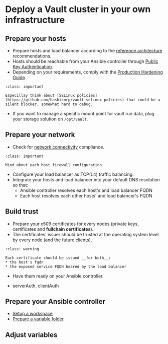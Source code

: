 # Deploy a Vault cluster in your own infrastructure


## Prepare your hosts

* Prepare hosts and load balancer according to the [reference architecture](https://developer.hashicorp.com/vault/tutorials/day-one-raft/raft-reference-architecture#recommended-architecture) recommendations.
* Hosts should be reachable from your Ansible controller through [Public Key Authentication](https://www.ssh.com/academy/ssh/public-key-authentication).
* Depending on your requirements, comply with the [Production Hardening Guide](https://developer.hashicorp.com/vault/tutorials/operations/production-hardening).

```{admonition} End-to-end connectivity
:class: important

Especillay think about [SELinux policies](https://github.com/hashicorp/vault-selinux-policies) that could be a silent blocker, somewhat hard to debug.
```





* If you want to manage a specific mount point for vault run data, plug your storage solution on `/opt/vault`.


## Prepare your network

* Check for [network connectivity](https://developer.hashicorp.com/vault/tutorials/day-one-raft/raft-reference-architecture#network-connectivity) compliance.

```{admonition} End-to-end connectivity
:class: important

Mind about each host firewall configuration.
```

* Configure your load balancer as TCP(L4) traffic balancing.
* Integrate your hosts and load balancer into your default DNS resolution so that:
    * Ansible controller resolves each host's and load balancer FQDN
    * Each host resolves each other hosts' and load balancer's FQDN


## Build trust

* Prepare your x509 certificates for every nodes (private keys, certificates and __fullchain certificates__).
* The certificates' issuer should be trusted at the operating system level by every node (and the future clients).

```{admonition} Caveats
:class: warning

Each certificate should be issued __for both__:
* the host's fqdn
* the exposed service FQDN beared by the load balancer
```

* Have them ready on your Ansible controller.

* serverAuth, clientAuth


## Prepare your Ansible controller

* [Setup a workspace](../tutorials/setup_workspace.md)
* [Prepare a variable folder](make_init.md)


## Adjust variables


